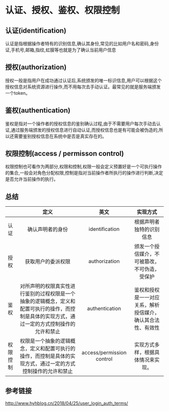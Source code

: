 # 认证、授权、鉴权、权限控制

## 认证(identification)

​	认证是指根据操作者特有的识别信息,确认其身份,常见的比如用户名和密码,身份证,手机号,邮箱,指纹,虹膜等
​	也就是为了确认当前用户信息

## 授权(authorization)

​	授权一般是指用户在成功通过认证后,系统颁发的唯一标识信息,用户可以根据这个授权信息对系统资源进行操作,而不用每次去手动认证。最常见的就是服务端颁发一个token。

## 鉴权(authentication)

​	鉴权是指对一个操作者的授权信息的鉴别确认过程,由于不需要用户每次手动去认证,通过服务端颁发的授权信息进行自动认证,而授权信息也是有可能会被伪造的,所以还需要鉴别授权信息在系统中是否是真实存在的。

## 权限控制(access / permisson control)

​	权限控制也可看作为两部分,权限和控制,权限一般会定义预置好是一个可执行操作的集合,一般会对角色分配权限,控制是指对当前操作者所执行的操作进行判断,决定是否允许当前操作的执行。

## 总结

|          |                             定义                             |           英文            |                           实现方式                           |
| -------- | :----------------------------------------------------------: | :-----------------------: | :----------------------------------------------------------: |
| 认证     |                       确认声明者的身份                       |      identification       |                   根据声明者独特的识别信息                   |
| 授权     |                      获取用户的委派权限                      |       authorization       |        颁发一个授信媒介，不可被篡改，不可伪造，受保护        |
| 鉴权     | 对所声明的权限真实性进行鉴别的过程权限是一个抽象的逻辑概念，定义和配置可执行的操作，而控制是具体的实现方式，通过一定的方式控制操作的允许和禁止 |      authentication       | 鉴权和授权是一一对应关系，解析授信媒介，确认其合法性、有效性 |
| 权限控制 | 权限是一个抽象的逻辑概念，定义和配置可执行的操作，而控制是具体的实现方式，通过一定的方式控制操作的允许和禁止 | access/permission control |              实现方式多样，根据具体情况来实现。              |

## 参考链接

http://www.hyhblog.cn/2018/04/25/user_login_auth_terms/